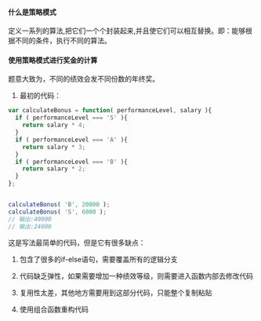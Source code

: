 #### 什么是策略模式
定义一系列的算法,把它们一个个封装起来,并且使它们可以相互替换。即：能够根据不同的条件，执行不同的算法。

#### 使用策略模式进行奖金的计算
题意大致为，不同的绩效会发不同份数的年终奖。
1. 最初的代码：
```JavaScript
var calculateBonus = function( performanceLevel, salary ){
  if ( performanceLevel === 'S' ){
    return salary * 4;
  }
  if ( performanceLevel === 'A' ){
    return salary * 3;
  }
  if ( performanceLevel === 'B' ){
    return salary * 2;
  }
};


calculateBonus( 'B', 20000 );
calculateBonus( 'S', 6000 );
// 输出:40000
// 输出:24000
```
这是写法最简单的代码，但是它有很多缺点：
  1. 包含了很多的if-else语句，需要覆盖所有的逻辑分支 
  2. 代码缺乏弹性，如果需要增加一种绩效等级，则需要进入函数内部去修改代码
  3. 复用性太差，其他地方需要用到这部分代码，只能整个复制粘贴


2. 使用组合函数重构代码
